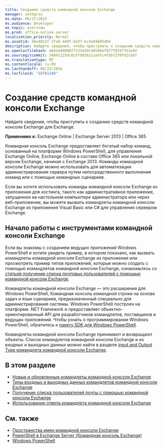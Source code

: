 ```yaml
---
title: Создание средств командной консоли Exchange
manager: sethgros
ms.date: 09/17/2015
ms.audience: Developer
ms.topic: overview
ms.prod: office-online-server
localization_priority: Normal
ms.assetid: 46e4812f-37a8-449f-bd37-bc4a94605db9
description: Найдите сведения, чтобы приступить к созданию средств командной консоли Exchange для Exchange.
ms.openlocfilehash: e8414460007f333e50c9d596bf977792977b1e4e
ms.sourcegitcommit: 34041125dc8c5f993b21cebfc4f8b72f0fd2cb6f
ms.translationtype: MT
ms.contentlocale: ru-RU
ms.lasthandoff: 06/25/2018
ms.locfileid: "19761248"
---
```

# <a name="create-exchange-management-shell-tools"></a>Создание средств командной консоли Exchange

Найдите сведения, чтобы приступить к созданию средств командной консоли Exchange для Exchange.

**Применимо к:** Exchange Online | Exchange Server 2013 | Office 365
  
Командная консоль Exchange предоставляет богатый набор команд, основанный на платформе Windows PowerShell, для управления Exchange Online, Exchange Online в составе Office 365 или локальной версии Exchange, начиная с Exchange 2013. Команды командной консоли Exchange можно использовать для автоматизации администрирования сервера путем непосредственного выполнения команд или с помощью командных сценариев.
  
Если вы хотите использовать команды командной консоли Exchange из приложения для хостинга, такого как административное приложение, запущенное на настольном компьютере администратора или через веб-приложение, вы можете вызвать командлеты командной консоли Exchange из приложения Visual Basic или C# для управления сервером Exchange.
  
## <a name="get-started-with-exchange-management-shell-tools"></a>Начало работы с инструментами командной консоли Exchange
<a name="SP15GettingStartedTemplate_WhatDoYouNeed"> </a>

Если вы знакомы с созданием ведущих приложений Windows PowerShell и хотите увидеть пример, в котором показано, как вызвать командлеты командной консоли Exchange из приложения или просмотреть пример типов приложений, которые можно создать с помощью командлетов командной консоли Exchange, ознакомьтесь со [статьей получение списка почтовых пользователей с помощью командной консоли Exchange](how-to-get-a-list-of-mail-users-by-using-the-exchange-management-shell.md).
  
Командлеты командной консоли Exchange — это расширения для Windows PowerShell, Командная консоль командной строки на основе задач и язык сценариев, предназначенный специально для администрирования системы. Windows PowerShell построен на платформе .NET Framework и предоставляет объектно-ориентированный API для разработчиков командлетов, поставщиков и ведущих приложений. Чтобы узнать о программировании Windows PowerShell, обратитесь к [пакету SDK для Windows PowerShell](http://msdn.microsoft.com/en-us/library/dd835506%28VS.85%29.aspx).
  
Командлеты командной консоли Exchange принимают и возвращают объекты. Список командлетов командной консоли Exchange и их входных и выходных данных можно найти в разделе [input and Output Type командлета командной консоли Exchange](exchange-management-shell-cmdlet-input-and-output-types.md).
  
## <a name="in-this-section"></a>В этом разделе

- [Новые и обновленные командлеты командной консоли Exchange](new-and-updated-exchange-management-shell-cmdlets.md)  
- [Типы входных и выходных данных командлетов командной консоли Exchange](exchange-management-shell-cmdlet-input-and-output-types.md)
- [Получение списка пользователей почты с помощью командной консоли Exchange](how-to-get-a-list-of-mail-users-by-using-the-exchange-management-shell.md)
- [Использование ответа командлета командной консоли Exchange](how-to-use-the-exchange-management-shell-cmdlet-response.md)


## <a name="see-also"></a>См. также

- [Пространства имен командной консоли Exchange](exchange-management-shell-namespaces.md)  
- [PowerShell в Exchange Server (Командная консоль Exchange)](https://docs.microsoft.com/en-us/powershell/exchange/exchange-server/exchange-management-shell?view=exchange-ps)  
- [Windows PowerShell](http://msdn.microsoft.com/en-us/library/dd835506%28v=vs.85%29.aspx)
    

